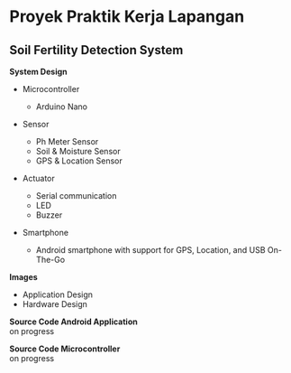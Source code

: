 # Proyek Praktik Kerja Lapangan

## Soil Fertility Detection System

**System Design**

- Microcontroller
  - Arduino Nano

- Sensor
  - Ph Meter Sensor
  - Soil & Moisture Sensor
  - GPS & Location Sensor

- Actuator
  - Serial communication
  - LED
  - Buzzer

- Smartphone
  - Android smartphone with support for GPS, Location, and USB On-The-Go

**Images**  
- Application Design
- Hardware Design

**Source Code Android Application**  
on progress

**Source Code Microcontroller**  
on progress
